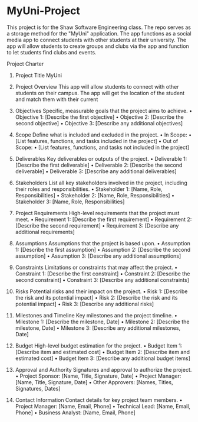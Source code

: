 # MyUni-Project
This project is for the Shaw Software Engineering class. The repo serves as a storage method for the "MyUni" application. The app functions as a social media app to connect students with other students at their university. The app will allow students to create groups and clubs via the app and function to let students find clubs and events.


Project Charter

1. Project Title
MyUni

2. Project Overview
This app will allow students to connect with other students on their campus. The app will get the location of the student and match them with their current

4. Objectives
Specific, measurable goals that the project aims to achieve.
	•	Objective 1: [Describe the first objective]
	•	Objective 2: [Describe the second objective]
	•	Objective 3: [Describe any additional objectives]

5. Scope
Define what is included and excluded in the project.
	•	In Scope:
	•	[List features, functions, and tasks included in the project]
	•	Out of Scope:
	•	[List features, functions, and tasks not included in the project]

6. Deliverables
Key deliverables or outputs of the project.
	•	Deliverable 1: [Describe the first deliverable]
	•	Deliverable 2: [Describe the second deliverable]
	•	Deliverable 3: [Describe any additional deliverables]

7. Stakeholders
List all key stakeholders involved in the project, including their roles and responsibilities.
	•	Stakeholder 1: [Name, Role, Responsibilities]
	•	Stakeholder 2: [Name, Role, Responsibilities]
	•	Stakeholder 3: [Name, Role, Responsibilities]

8. Project Requirements
High-level requirements that the project must meet.
	•	Requirement 1: [Describe the first requirement]
	•	Requirement 2: [Describe the second requirement]
	•	Requirement 3: [Describe any additional requirements]

9. Assumptions
Assumptions that the project is based upon.
	•	Assumption 1: [Describe the first assumption]
	•	Assumption 2: [Describe the second assumption]
	•	Assumption 3: [Describe any additional assumptions]

10. Constraints
Limitations or constraints that may affect the project.
	•	Constraint 1: [Describe the first constraint]
	•	Constraint 2: [Describe the second constraint]
	•	Constraint 3: [Describe any additional constraints]

11. Risks
Potential risks and their impact on the project.
	•	Risk 1: [Describe the risk and its potential impact]
	•	Risk 2: [Describe the risk and its potential impact]
	•	Risk 3: [Describe any additional risks]

12. Milestones and Timeline
Key milestones and the project timeline.
	•	Milestone 1: [Describe the milestone, Date]
	•	Milestone 2: [Describe the milestone, Date]
	•	Milestone 3: [Describe any additional milestones, Date]

13. Budget
High-level budget estimation for the project.
	•	Budget Item 1: [Describe item and estimated cost]
	•	Budget Item 2: [Describe item and estimated cost]
	•	Budget Item 3: [Describe any additional budget items]

14. Approval and Authority
Signatures and approval to authorize the project.
	•	Project Sponsor: [Name, Title, Signature, Date]
	•	Project Manager: [Name, Title, Signature, Date]
	•	Other Approvers: [Names, Titles, Signatures, Dates]

15. Contact Information
Contact details for key project team members.
	•	Project Manager: [Name, Email, Phone]
	•	Technical Lead: [Name, Email, Phone]
	•	Business Analyst: [Name, Email, Phone]

